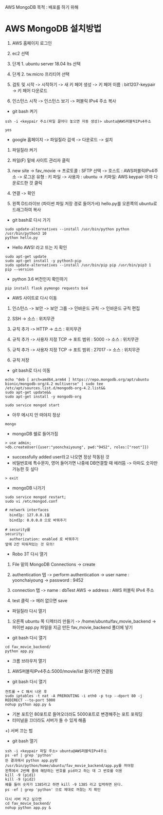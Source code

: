 AWS MongoDB 목적 : 배포를 하기 위해

<h1>AWS MongoDB 설치방법</h1>

1. AWS 홈페이지 로그인
   
2. ec2 선택
   
3. 단계 1. ubuntu server 18.04 lts 선택
   
4. 단계 2. tw.micro 프리티어 선택
   
5. 검토 및 시작 -> 시작하기 -> 새 키 페어 생성 -> 키 페어 이름 : bit1207-keypair -> 키 페어 다운로드
   
6. 인스턴스 시작 -> 인스턴스 보기 -> 퍼블릭 IPv4 주소 복사
* git bash 켜기

```
ssh -i <keypair 주소(파일 끌어다 놓으면 자동 생성)> ubuntu@AWS퍼블릭IPv4주소

yes
```
* google 홈페이지 -> 파일질라 검색 -> 다운로드 -> 설치
  
1. 파일질라 켜기
   
2. 파일(F) 밑에 사이트 관리자 클릭
   
3. new site -> fav_movie -> 프로토콜 : SFTP 선택 -> 호스트 : AWS퍼블릭IPv4주소 -> 로그온 유형 : 키 파일 -> 사용자 : ubuntu -> 키파일: AWS keypair 아까 다운로드한 것 클릭
   
4. 연결 -> 확인
   
5. 왼쪽 D드라이브 (파이썬 파일 저장 경로 들어가서) hello.py를 오른쪽의 ubuntu로 드래그하여 복사
   
* git bash로 다시 가기
```
sudo update-alternatives --install /usr/bin/python python /usr/bin/python3 10
python hello.py
```
- Hello AWS! 라고 뜨는 지 확인
```
sudo apt-get update
sudo apt-get install -y python3-pip
sudo update-alternatives --install /usr/bin/pip pip /usr/bin/pip3 1
pip --version
```
- python 3.6 버전인지 확인하기
```
pip install flask pymongo requests bs4
```
- AWS 사이트로 다시 이동
  
1. 인스턴스 -> 보안 -> 보안 그룹 -> 인바운드 규칙 -> 인바운드 규칙 편집
   
2. SSH -> 소스 : 위치무관
   
3. 규칙 추가 -> HTTP -> 소스 : 위치무관
   
4. 규칙 추가 -> 사용자 지정 TCP -> 포트 범위 : 5000 -> 소스 : 위치무관
   
5. 규칙 추가 -> 사용자 지정 TCP -> 포트 범위 : 27017 -> 소스 : 위치무관
   
6. 규칙 저장
   
- git bash로 다시 이동

```wget -qO - https://www.mongodb.org/static/pgp/server-4.2.asc | sudo apt-key add -&&
echo "deb [ arch=amd64,arm64 ] https://repo.mongodb.org/apt/ubuntu bionic/mongodb-org/4.2 multiverse" | sudo tee /etc/apt/sources.list.d/mongodb-org-4.2.list&&
sudo apt-get update&&
sudo apt-get install -y mongodb-org
```
```
sudo service mongod start
```
- 아무 메시지 안 떠야지 정상
```
mongo
```
- mongoDB 쉘로 들어가짐
```
> use admin;
>db.createUser({user:"yoonchaiyoung", pwd:"9452", roles:["root"]})
```
- successfully added user라고 나오면 정상 작동된 것
- 비밀번호에 특수문자, 영어 들어가면 나중에 DB연결할 때 에러뜸 -> 아마도 숫자만 가능한 듯 싶다
```
> exit
```
- mongoDB 나가기
```
sudo service mongod restart;
sudo vi /etc/mongod.conf
```

```buildoutcfg
# network interfaces
  bindIp: 127.0.0.1을
  bindIp: 0.0.0.0 으로 바꿔주기

# security를
security:
  authorization: enabled 로 바꿔주기
앞에 2칸 띄워져있는 것 유의!
```
- Robo 3T 다시 열기
  
1. File 밑의 MongoDB Connections -> create
   
2. authentication 탭 -> perform authentication -> user name : yoonchaiyoung -> password : 9452
   
3. connection 탭 -> name : dbTest AWS -> address : AWS 퍼블릭 IPv4 주소
   
4. test 클릭 -> 에러 없으면 save
   
- 파일질라 다시 열기
  
1. 오른쪽 ubuntu 쪽 디렉터리 만들기 -> /home/ubuntu/fav_movie_backend -> 파이썬 app.py 파일을 지금 만든 fav_movie_backend 폴더에 넣기
   
- git bash 다시 열기
```
cd fav_movie_backend/
python app.py
```
- 크롬 브라우저 열기
  
1. AWS퍼블릭IPv4주소:5000/movie/list 들어가면 연결됨
   
- git bash 다시 열기
```
컨트롤 + C 해서 나온 후
sudo iptables -t nat -A PREROUTING -i eth0 -p tcp --dport 80 -j REDIRECT --to-port 5000
nohup python app.py &
```
- 기본 포트인 80포트로 들어오더라도 5000포트로 변경해주는 포트 포워딩
- 터미널을 끄더라도 서버가 돌 수 있게 해줌

+) 서버 끄는 법

- git bash 열기
  
```
ssh -i <keypair 파일 주소> ubuntu@AWS퍼블릭IPv4주소
ps -ef | grep 'python'
뜬 결과에서 python app.py랑 /usr/bin/python/home/ubuntu/fav_movie_backend/app.py를 꺼야함
왼쪽에서 2번째 줄에 해당하는 번호를 pid라고 하는 데 그 번호를 이용
kill -9 (pid1)
kill -9 (pid2)
예를 들어 숫자가 1385라고 하면 kill -9 1385 라고 입력하면 된다.
ps -ef | grep 'python' 으로 제대로 꺼졌는 지 확인
```
```
다시 서버 켜고 싶으면
cd fav_movie_backend/
nohup python app.py &
```